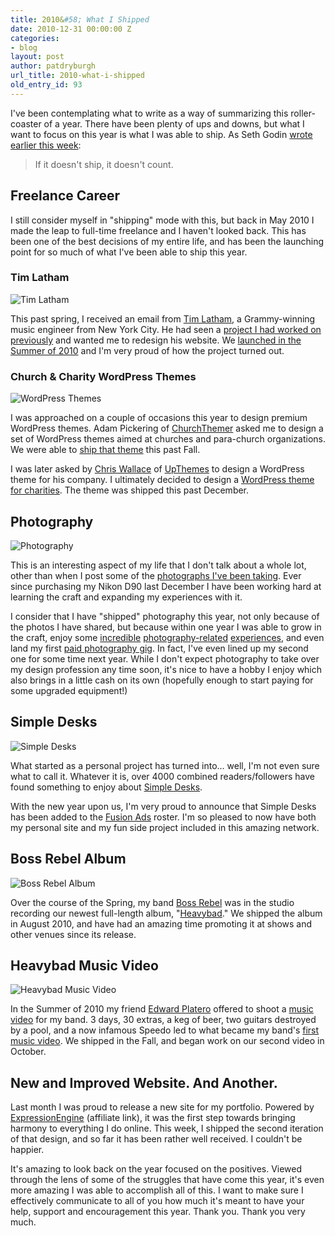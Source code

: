 ```yaml
---
title: 2010&#58; What I Shipped
date: 2010-12-31 00:00:00 Z
categories:
- blog
layout: post
author: patdryburgh
url_title: 2010-what-i-shipped
old_entry_id: 93
---
```


I've been contemplating what to write as a way of summarizing this roller-coaster of a year. There have been plenty of ups and downs, but what I want to focus on this year is what I was able to ship. As Seth Godin [wrote earlier this week](http://sethgodin.typepad.com/seths_blog/2010/12/yearinreview.html):

>If it doesn't ship, it doesn't count.

## Freelance Career

I still consider myself in "shipping" mode with this, but back in May 2010 I made the leap to full-time freelance and I haven't looked back. This has been one of the best decisions of my entire life, and has been the launching point for so much of what I've been able to ship this year.

### Tim Latham

<img src="{{ site.url }}/images/uploads/timlatham_post.jpg" alt="Tim Latham" />

This past spring, I received an email from [Tim Latham](http://protools-mixing.com), a Grammy-winning music engineer from New York City. He had seen a [project I had worked on previously](http://patdryburgh.com/work/project/feedback-audio) and wanted me to redesign his website. We [launched in the Summer of 2010](http://protools-mixing.com) and I'm very proud of how the project turned out.

### Church & Charity WordPress Themes

<img src="{{ site.url }}/images/uploads/wpthemes.jpg" alt="WordPress Themes" />

I was approached on a couple of occasions this year to design premium WordPress themes. Adam Pickering of [ChurchThemer](http://churchthemer.com/) asked me to design a set of WordPress themes aimed at churches and para-church organizations. We were able to [ship that theme](http://churchthemer.com/) this past Fall.

I was later asked by [Chris Wallace](http://chris-wallace.com) of [UpThemes](http://upthemes.com) to design a WordPress theme for his company. I ultimately decided to design a [WordPress theme for charities](http://upthemes.com/themes/charity-theme/). The theme was shipped this past December.

## Photography

<img src="{{ site.url }}/images/uploads/photography.jpg" alt="Photography" />

This is an interesting aspect of my life that I don't talk about a whole lot, other than when I post some of the [photographs I've been taking](http://patdryburgh.com). Ever since purchasing my Nikon D90 last December I have been working hard at learning the craft and expanding my experiences with it.

I consider that I have "shipped" photography this year, not only because of the photos I have shared, but because within one year I was able to grow in the craft, enjoy some [incredible](http://patdryburgh.com/blog/montreal-easter-2010) [photography-related](http://patdryburgh.com/blog/flashmob-in-stratford-ontario) [experiences](http://patdryburgh.com/blog/joel-geleynse-music-video-shoot), and even land my first [paid photography gig](http://www.flickr.com/photos/patdryburgh/5303650343/). In fact, I've even lined up my second one for some time next year. While I don't expect photography to take over my design profession any time soon, it's nice to have a hobby I enjoy which also brings in a little cash on its own (hopefully enough to start paying for some upgraded equipment!)

## Simple Desks

<img src="{{ site.url }}/images/uploads/simpledesks.jpg" alt="Simple Desks" />

What started as a personal project has turned into… well, I'm not even sure what to call it. Whatever it is, over 4000 combined readers/followers have found something to enjoy about [Simple Desks](http://simpledesks.tumblr.com/).

With the new year upon us, I'm very proud to announce that Simple Desks has been added to the [Fusion Ads](http://fusionads.net) roster. I'm so pleased to now have both my personal site and my fun side project included in this amazing network.

## Boss Rebel Album

<img src="{{ site.url }}/images/uploads/heavybad_ac.jpg" alt="Boss Rebel Album" />

Over the course of the Spring, my band [Boss Rebel](http://bossrebel.com) was in the studio recording our newest full-length album, "[Heavybad](http://itunes.apple.com/album/heavybad/id389368089)." We shipped the album in August 2010, and have had an amazing time promoting it at shows and other venues since its release.

## Heavybad Music Video

<img src="{{ site.url }}/images/uploads/heavybad_vid.jpg" alt="Heavybad Music Video" />

In the Summer of 2010 my friend [Edward Platero](http://edwardplatero.com/) offered to shoot a [music video](http://vimeo.com/15709780) for my band. 3 days, 30 extras, a keg of beer, two guitars destroyed by a pool, and a now infamous Speedo led to what became my band's [first music video](http://vimeo.com/15709780). We shipped in the Fall, and began work on our second video in October.

## New and Improved Website. And Another.

Last month I was proud to release a new site for my portfolio. Powered by [ExpressionEngine](http://www.expressionengine.com/index.php?affiliate=patdryburgh) <span class="affl">(affiliate link)</span>, it was the first step towards bringing harmony to everything I do online. This week, I shipped the second iteration of that design, and so far it has been rather well received. I couldn't be happier.

It's amazing to look back on the year focused on the positives. Viewed through the lens of some of the struggles that have come this year, it's even more amazing I was able to accomplish all of this. I want to make sure I effectively communicate to all of you how much it's meant to have your help, support and encouragement this year. Thank you. Thank you very much.